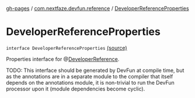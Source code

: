 [gh-pages](../index.md) / [com.nextfaze.devfun.reference](index.md) / [DeveloperReferenceProperties](./-developer-reference-properties.md)

# DeveloperReferenceProperties

`interface DeveloperReferenceProperties` [(source)](https://github.com/NextFaze/dev-fun/tree/master/devfun-annotations/src/main/java/com/nextfaze/devfun/reference/DeveloperReference.kt#L27)

Properties interface for @[DeveloperReference](-developer-reference/index.md).

TODO: This interface should be generated by DevFun at compile time, but as the annotations are in a separate module to the compiler
that itself depends on the annotations module, it is non-trivial to run the DevFun processor upon it (module dependencies become cyclic).

